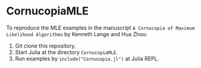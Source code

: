 # CornucopiaMLE

To reproduce the MLE examples in the manuscript `A Cornucopia of Maximum Likelihood Algorithms` by Kenneth Lange and Hua Zhou:  
1. Git clone this repository.  
2. Start Julia at the directory `CornucopiaMLE`.  
3. Run examples by `include("Cornucopia.jl")` at Julia REPL.


